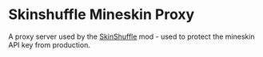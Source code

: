# Skinshuffle Mineskin Proxy

A proxy server used by the [SkinShuffle](https://modrinth.com/mod/skinshuffle) mod - used to protect the mineskin API key from production.